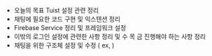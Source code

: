 - 오늘의 목표 Tuist 설정 관련 정리
- 채팅에 필요한 코드 구현 및 익스텐션 정리
- Firebase Service 정리 및 프레임워크 설정
- 이밖의 로그인 설정에 관련한 사항 정리 및 수 목 금 진행해야 하는 사항 정리
- 채팅을 위한 구조체 설정 및 수정 ( ex, )